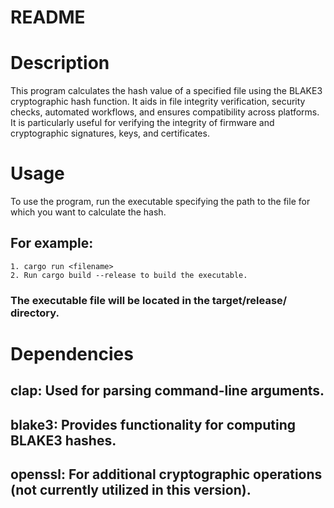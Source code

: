 # README 

# Description
This program calculates the hash value of a specified file using the BLAKE3 cryptographic hash function. It aids in file integrity verification, security checks, automated workflows, and ensures compatibility across platforms. It is particularly useful for verifying the integrity of firmware and cryptographic signatures, keys, and certificates.

# Usage
 To use the program, run the executable specifying the path to the file for which you want to calculate the hash.

 ## For example: 
    1. cargo run <filename>
    2. Run cargo build --release to build the executable.


### The executable file will be located in the target/release/ directory.

# Dependencies
  ## clap: Used for parsing command-line arguments.
  ## blake3: Provides functionality for computing BLAKE3 hashes.
  ## openssl: For additional cryptographic operations (not currently utilized in this version).